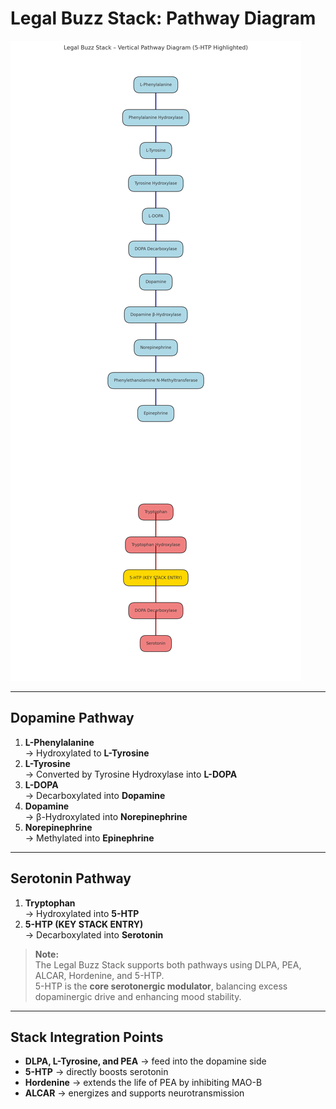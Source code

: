 
# Legal Buzz Stack: Pathway Diagram

![Metabolic Pathway – 5-HTP Highlighted](./Legal_Buzz_Pathway_Diagram_5HTP_Highlighted.png)

---

## Dopamine Pathway

1. **L-Phenylalanine**  
   → Hydroxylated to **L-Tyrosine**  
2. **L-Tyrosine**  
   → Converted by Tyrosine Hydroxylase into **L-DOPA**  
3. **L-DOPA**  
   → Decarboxylated into **Dopamine**  
4. **Dopamine**  
   → β-Hydroxylated into **Norepinephrine**  
5. **Norepinephrine**  
   → Methylated into **Epinephrine**

---

## Serotonin Pathway

1. **Tryptophan**  
   → Hydroxylated into **5-HTP**  
2. **5-HTP (KEY STACK ENTRY)**  
   → Decarboxylated into **Serotonin**

> **Note:**  
> The Legal Buzz Stack supports both pathways using DLPA, PEA, ALCAR, Hordenine, and 5-HTP.  
> 5-HTP is the **core serotonergic modulator**, balancing excess dopaminergic drive and enhancing mood stability.

---

## Stack Integration Points

- **DLPA, L-Tyrosine, and PEA** → feed into the dopamine side  
- **5-HTP** → directly boosts serotonin  
- **Hordenine** → extends the life of PEA by inhibiting MAO-B  
- **ALCAR** → energizes and supports neurotransmission
